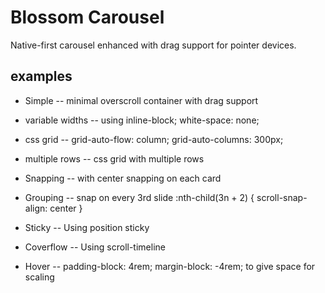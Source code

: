 # Blossom Carousel

Native-first carousel enhanced with drag support for pointer devices.

## examples

- Simple
  -- minimal overscroll container with drag support

- variable widths
  -- using inline-block; white-space: none;

- css grid
  -- grid-auto-flow: column; grid-auto-columns: 300px;

- multiple rows
  -- css grid with multiple rows

- Snapping
  -- with center snapping on each card

- Grouping
  -- snap on every 3rd slide :nth-child(3n + 2) { scroll-snap-align: center }

- Sticky
  -- Using position sticky

- Coverflow
  -- Using scroll-timeline

- Hover
  -- padding-block: 4rem; margin-block: -4rem; to give space for scaling
